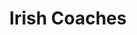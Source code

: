---
title: "Irish Coaches"
address: "Ulster Bank Chambers, 2 / 5 Lower O'Connell Street, Dublin City Centre, Co. Dublin, 1"
tel: "+353 (0)18 78 8898"
county: "Dublin"
category: "Coach Hire"
type: "Content"
lat: "53.3478889465332"
lng: "-6.258948802947998"
---